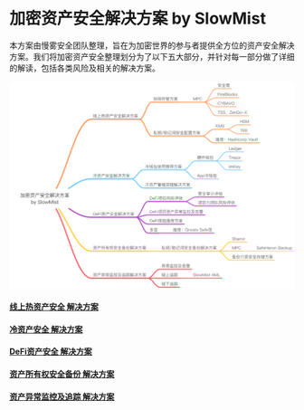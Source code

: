 # 加密资产安全解决方案 by SlowMist

本方案由慢雾安全团队整理，旨在为加密世界的参与者提供全方位的资产安全解决方案。我们将加密资产安全整理划分为了以下五大部分，并针对每一部分做了详细的解读，包括各类风险及相关的解决方案。

![](images/Cryptocurrency-Security.png)

#### [线上热资产安全 解决方案](Online-Hot-Asset-Security-Solution.md)

#### [冷资产安全 解决方案](Cold-Asset-Security-Solution.md)

#### [DeFi资产安全 解决方案](DeFi-Asset-Security-Solution.md)

#### [资产所有权安全备份 解决方案](Asset-Ownership-Backup-Security-Solution.md)

#### [资产异常监控及追踪 解决方案](Asset-Abnormal-Monitoring-And-Tracking-Solution.md)
